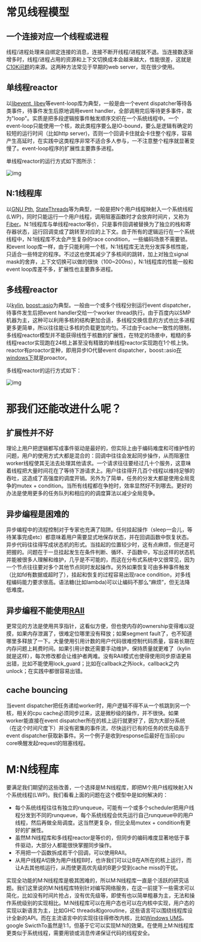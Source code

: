 # 常见线程模型

## 一个连接对应一个线程或进程

线程/进程处理来自绑定连接的消息，连接不断开线程/进程就不退。当连接数逐渐增多时，线程/进程占用的资源和上下文切换成本会越来越大，性能很差，这就是[C10K问题](http://en.wikipedia.org/wiki/C10k_problem)的来源。这两种方法常见于早期的web server，现在很少使用。

## 单线程reactor

以[libevent](http://libevent.org/)[, ](http://en.wikipedia.org/wiki/Reactor_pattern)[libev](http://software.schmorp.de/pkg/libev.html)等event-loop库为典型，一般是由一个event dispatcher等待各类事件，待事件发生后原地调用event handler，全部调用完后等待更多事件，故为"loop"。实质是把多段逻辑按事件触发顺序交织在一个系统线程中。一个event-loop只能使用一个核，故此类程序要么是IO-bound，要么是逻辑有确定的较短的运行时间（比如http server)，否则一个回调卡住就会卡住整个程序，容易产生高延时，在实践中这类程序非常不适合多人参与，一不注意整个程序就显著变慢了。event-loop程序的扩展性主要靠多进程。

单线程reactor的运行方式如下图所示：

![img](http://wiki.baidu.com/download/attachments/99588643/image2015-7-6%2016%3A3%3A42.png?version=1&modificationDate=1436169822000&api=v2)

## N:1线程库

以[GNU Pth](http://www.gnu.org/software/pth/pth-manual.html), [StateThreads](http://state-threads.sourceforge.net/index.html)等为典型，一般是把N个用户线程映射入一个系统线程(LWP)，同时只能运行一个用户线程，调用阻塞函数时才会放弃时间片，又称为[Fiber](http://en.wikipedia.org/wiki/Fiber_(computer_science))。N:1线程库与单线程reactor等价，只是事件回调被替换为了独立的栈和寄存器状态，运行回调变成了跳转至对应的上下文。由于所有的逻辑运行在一个系统线程中，N:1线程库不太会产生复杂的race condition，一些编码场景不需要锁。和event loop库一样，由于只能利用一个核，N:1线程库无法充分发挥多核性能，只适合一些特定的程序。不过这也使其减少了多核间的跳转，加上对独立signal mask的舍弃，上下文切换可以做的很快（100~200ns），N:1线程库的性能一般和event loop库差不多，扩展性也主要靠多进程。

## 多线程reactor

以[kylin](http://websvn.work.baidu.com/repos/public/list/trunk/kylin/?revision=HEAD), [boost::asio](http://www.boost.org/doc/libs/1_56_0/doc/html/boost_asio.html)为典型。一般由一个或多个线程分别运行event dispatcher，待事件发生后把event handler交给一个worker thread执行。由于百度内以SMP机器为主，这种可以利用多核的结构更加合适，多线程交换信息的方式也比多进程更多更简单，所以往往能让多核的负载更加均匀。不过由于cache一致性的限制，多线程reactor模型并不能获得线性于核数的扩展性，在特定的场景中，粗糙的多线程reactor实现跑在24核上甚至没有精致的单线程reactor实现跑在1个核上快。reactor有proactor变种，即用异步IO代替event dispatcher，boost::asio[在windows下](http://msdn.microsoft.com/en-us/library/aa365198(VS.85).aspx)就是proactor。

多线程reactor的运行方式如下：

![img](http://wiki.baidu.com/download/attachments/99588643/image2015-7-6%2016%3A4%3A28.png?version=1&modificationDate=1436169869000&api=v2)

# 那我们还能改进什么呢？

## 扩展性并不好

理论上用户把逻辑都写成事件驱动是最好的，但实际上由于编码难度和可维护性的问题，用户的使用方式大都是混合的：回调中往往会发起同步操作，从而阻塞住worker线程使其无法去处理其他请求。一个请求往往要经过几十个服务，这意味着线程把大量时间花在了等待下游请求上。用户往往得开几百个线程以维持足够的吞吐，这造成了高强度的调度开销。另外为了简单，任务的分发大都是使用全局竞争的mutex + condition。当所有线程都在争抢时，效率显然好不到哪去。更好的办法是使用更多的任务队列和相应的的调度算法以减少全局竞争。

## 异步编程是困难的

异步编程中的流程控制对于专家也充满了陷阱。任何挂起操作（sleep一会儿，等待某事完成etc）都意味着用户需要显式地保存状态，并在回调函数中恢复状态。异步代码往往得写成状态机的形式。当挂起的位置较少时，这有点麻烦，但还是可把握的。问题在于一旦挂起发生在条件判断、循环、子函数中，写出这样的状态机并能被很多人理解和维护，几乎是不可能的，而这在分布式系统中又很常见，因为一个节点往往要对多个其他节点同时发起操作。另外如果恢复可由多种事件触发（比如fd有数据或超时了），挂起和恢复的过程容易出现race condition，对多线程编码能力要求很高。语法糖(比如lambda)可以让编码不那么“麻烦”，但无法降低难度。

## 异步编程不能使用[RAII](http://en.wikipedia.org/wiki/Resource_Acquisition_Is_Initialization) 

更常见的方法是使用共享指针，这看似方便，但也使内存的ownership变得难以捉摸，如果内存泄漏了，很难定位哪里没有释放；如果segment fault了，也不知道哪里多释放了一下。大量使用引用计数的用户代码很难控制代码质量，容易长期在内存问题上耗费时间。如果引用计数还需要手动维护，保持质量就更难了（kylin就是这样），每次修改都会让维护者两难。没有RAII模式也使得使用同步原语更易出错，比如不能使用lock_guard；比如在callback之外lock，callback之内unlock；在实践中都很容易出错。

## cache bouncing

当event dispatcher把任务递给worker时，用户逻辑不得不从一个核跳到另一个核，相关的cpu cache必须同步过来，这是微秒级的操作，并不很快。如果worker能直接在event dispatcher所在的核上运行就更好了，因为大部分系统（在这个时间尺度下）并没有密集的事件流，尽快运行已有的任务的优先级高于event dispatcher获取新事件。另一个例子是收到response后最好在当前cpu core唤醒发起request的阻塞线程。

# M:N线程库

要满足我们期望的这些改善，一个选择是M:N线程库，即把M个用户线程映射入N个系统线程(LWP)。我们看看上面的问题在这个模型中是如何解决的：

- 每个系统线程往往有独立的runqueue，可能有一个或多个scheduler把用户线程分发到不同的runqueue，每个系统线程会优先运行自己runqueue中的用户线程，然后再做全局调度。这当然更复杂，但比全局mutex + condition有更好的扩展性。
- 虽然M:N线程库和多线程reactor是等价的，但同步的编码难度显著地低于事件驱动，大部分人都能很快掌握同步操作。
- 不用把一个函数拆成若干个回调，可以使用RAII。
- 从用户线程A切换为用户线程B时，也许我们可以让B在A所在的核上运行，而让A去其他核运行，从而使更高优先级的B更少受到cache miss的干扰。

实现全功能的M:N线程库是极其困难的，所以M:N线程库一直是个活跃的研究话题。我们这里说的M:N线程库特别针对编写网络服务，在这一前提下一些需求可以简化，比如没有时间片抢占，没有优先级等，即使有也以简单粗暴为主，无法和操作系统级别的实现相比。M:N线程库可以在用户态也可以在内核中实现，用户态的实现以新语言为主，比如GHC threads和goroutine，这些语言可以围绕线程库设计全新的API。而在主流语言中的实现往往得修改内核，比如[Windows UMS](https://msdn.microsoft.com/en-us/library/windows/desktop/dd627187(v=vs.85).aspx)。google SwicthTo虽然是1:1，但基于它可以实现M:N的效果。在使用上M:N线程库更类似于系统线程，需要用锁或消息传递保证代码的线程安全。
